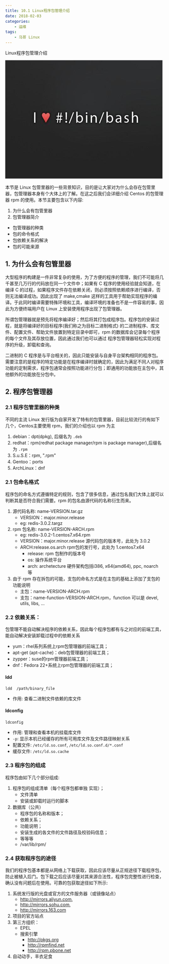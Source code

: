 ```yaml
---
title: 10.1 Linux程序包管理介绍
date: 2018-02-03
categories:
    - 运维
tags:
    - 马哥 Linux
---
```


Linux程序包管理介绍

![linux-mt](/images/linux_mt/linux_mt.jpg)
<!-- more -->

本节是 Linux 包管里器的一些背景知识，目的是让大家对为什么会存在包管里器，包管理器本身有个大体上的了解。在这之后我们会详细介绍 Centos 的包管理器 rpm 的使用。本节主要包含以下内容:
1. 为什么会有包管里器
2. 包管理器简介
  - 包管理器的种类
  - 包的命令格式
  - 包依赖关系的解决
  - 包的可能来源

## 1. 为什么会有包管里器
大型程序的构建是一件非常复杂的使用，为了方便的程序的管理，我们不可能将几千甚至几万行的代码放在同一个文件中；如果有 C 程序的使用经验就会知道，在编译 C 的过程，如果程序文件存在依赖关闭，则必须按照依赖顺序进行编译，否则无法编译成功。因此出现了 make,cmake 这样的工具用于帮助实现程序的编译。于此同时编译需要特殊环境和工具，编译环境的准备也不是一件容易的事，因此为方便终端用户在 Linux 上安装使用程序出现了包管理器。

所谓包管理器就是预先将程序编译好；然后将其打包成程序包。程序包的安装过程，就是将编译好的目标程序(我们称之为目标二进制格式) 的二进制程序、库文件、配置文件、帮助文件放置到特定目录中即可，rpm 的数据库会记录每个程序的每个文件及其存放位置，因此通过我们也可以通过 程序包管理器轻松实现对程序的升级，卸载和查询。

二进制的 C 程序是与平台相关的，因此只能安装与自身平台架构相同的程序包。需要注意的是程序的特定功能是在程序编译时就确定的，因此为满足不同人对程序功能的定制需求，程序包通常会按照功能进行分包；即通用的功能放在主包中，其他额外的功能放在分包中。



## 2. 程序包管理器
### 2.1 程序包管里器的种类
不同的主流 Linux 发行版为自家开发了特有的包管里器，目前比较流行的有如下几个，Centos主要使用 rpm，我们的介绍也以 rpm 为主
1. debian：dpt(dpkg), 后缀名为 `.deb`
2. redhat：rpm(redhat package manager/rpm is package manager),后缀名为 `.rpm`
3. S.u.S.E：rpm, ".rpm"
4. Gentoo：ports
5. ArchLinux：dnf

### 2.1 包命名格式
程序包的命名方式遵循特定的规则，包含了很多信息，通过包名我们大体上就可以判断其是否符合我们需要。rpm 的包名由源代码的名称衍生而来。
1. 源代码名称: name-VERSION.tar.gz
    - VERSION：major.minor.release
    - eg: redis-3.0.2.targz
2. rpm 包名称: name-VERSION-ARCH.rpm
	- eg: redis-3.0.2-1.centos7.x64.rpm
    - VERSION：major.minor.release 源代码包的版本号，此处为 3.0.2
    - ARCH:release.os.arch rpm包的发行号，此处为 1.centos7.x64
        - release: rpm 包制作的版本号
        - os: 操作系统平台
        - arch: archetecture 硬件架构包括i386, x64(amd64), ppc, noarch 等
3. 由于 rpm 存在拆包的可能，支包的命名方式是在主包的基础上添加了支包的功能说明
    - 主包：name-VERSION-ARCH.rpm
    - 支包：name-function-VERSION-ARCH.rpm，function 可以是 devel, utils, libs, ...

### 2.2 依赖关系：
包管理不能自动解决程序的依赖关系，因此每个程序包都有与之对应的前端工具，能自动解决安装卸载过程中的依赖关系
- yum：rhel系列系统上rpm包管理器的前端工具；
- apt-get (apt-cache)：deb包管理器的前端工具；
- zypper：suse的rpm管理器前端工具；
- dnf：Fedora 22+系统上rpm包管理器的前端工具；

#### ldd
`ldd  /path/binary_file`
- 作用: 查看二进制文件依赖的库文件

#### ldconfig
`ldconfig`
- 作用: 管理和查看本机的挂载库文件
- `-p`: 显示本机已经缓存的所有可用库文件及文件路径映射关系
- 配置文件: `/etc/ld.so.conf`, `/etc/ld.so.conf.d/*.conf`
- 缓存文件: `/etc/ld.so.cache`


### 2.3 程序包的组成
程序包由如下几个部分组成:
1. 程序包的组成清单（每个程序包都单独 实现）；
    - 文件清单
    - 安装或卸载时运行的脚本
2. 数据库（公共）
    - 程序包的名称和版本；
    - 依赖关系；
    - 功能说明；
    - 安装生成的各文件的文件路径及校验码信息；
    - 等等等
    - /var/lib/rpm/

### 2.4 获取程序包的途径
我们的程序包基本都是从网络上下载获取，因此应该尽量从正规途径下载程序包，防止被植入后门。包下载之后应该尽量对其来源合法性，程序包完整性进行检查，确认没有问题后在使用。可靠的包获取途径如下所示:
1. 系统发行版的光盘或官方的文件服务器（或镜像站点）
    - http://mirrors.aliyun.com,
    - http://mirrors.sohu.com,
    - http://mirrors.163.com
2. 项目的官方站点
3. 第三方组织：
    - EPEL
    - 搜索引擎
        - http://pkgs.org
        - http://rpmfind.net
        - http://rpm.pbone.net
4. 自动动手，丰衣足食
